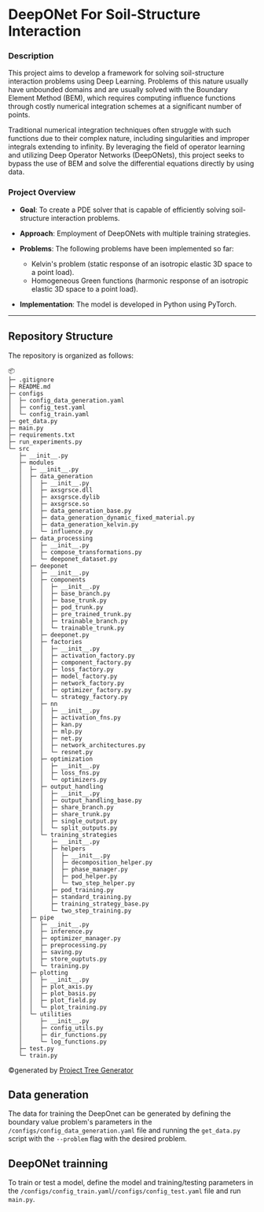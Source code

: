 # DeepONet For Soil-Structure Interaction

### Description

This project aims to develop a framework for solving soil-structure interaction problems using Deep Learning. Problems of this nature usually have unbounded domains and are usually solved with the Boundary Element Method (BEM), which requires computing influence functions through costly numerical integration schemes at a significant number of points.

Traditional numerical integration techniques often struggle with such functions due to their complex nature, including singularities and improper integrals extending to infinity. By leveraging the field of operator learning and utilizing Deep Operator Networks (DeepONets), this project seeks to bypass the use of BEM and solve the differential equations directly by using data.

### Project Overview

- **Goal**: To create a PDE solver that is capable of efficiently solving soil-structure interaction problems.

- **Approach**: Employment of DeepONets with multiple training strategies.

- **Problems**: The following problems have been implemented so far:
  - Kelvin's problem (static response of an isotropic elastic 3D space to a point load).
  - Homogeneous Green functions (harmonic response of an isotropic elastic 3D space to a point load).
  
- **Implementation**: The model is developed in Python using PyTorch.

---

## Repository Structure

The repository is organized as follows:
```
📦 
├─ .gitignore
├─ README.md
├─ configs
│  ├─ config_data_generation.yaml
│  ├─ config_test.yaml
│  └─ config_train.yaml
├─ get_data.py
├─ main.py
├─ requirements.txt
├─ run_experiments.py
└─ src
   ├─ __init__.py
   ├─ modules
   │  ├─ __init__.py
   │  ├─ data_generation
   │  │  ├─ __init__.py
   │  │  ├─ axsgrsce.dll
   │  │  ├─ axsgrsce.dylib
   │  │  ├─ axsgrsce.so
   │  │  ├─ data_generation_base.py
   │  │  ├─ data_generation_dynamic_fixed_material.py
   │  │  ├─ data_generation_kelvin.py
   │  │  └─ influence.py
   │  ├─ data_processing
   │  │  ├─ __init__.py
   │  │  ├─ compose_transformations.py
   │  │  └─ deeponet_dataset.py
   │  ├─ deeponet
   │  │  ├─ __init__.py
   │  │  ├─ components
   │  │  │  ├─ __init__.py
   │  │  │  ├─ base_branch.py
   │  │  │  ├─ base_trunk.py
   │  │  │  ├─ pod_trunk.py
   │  │  │  ├─ pre_trained_trunk.py
   │  │  │  ├─ trainable_branch.py
   │  │  │  └─ trainable_trunk.py
   │  │  ├─ deeponet.py
   │  │  ├─ factories
   │  │  │  ├─ __init__.py
   │  │  │  ├─ activation_factory.py
   │  │  │  ├─ component_factory.py
   │  │  │  ├─ loss_factory.py
   │  │  │  ├─ model_factory.py
   │  │  │  ├─ network_factory.py
   │  │  │  ├─ optimizer_factory.py
   │  │  │  └─ strategy_factory.py
   │  │  ├─ nn
   │  │  │  ├─ __init__.py
   │  │  │  ├─ activation_fns.py
   │  │  │  ├─ kan.py
   │  │  │  ├─ mlp.py
   │  │  │  ├─ net.py
   │  │  │  ├─ network_architectures.py
   │  │  │  └─ resnet.py
   │  │  ├─ optimization
   │  │  │  ├─ __init__.py
   │  │  │  ├─ loss_fns.py
   │  │  │  └─ optimizers.py
   │  │  ├─ output_handling
   │  │  │  ├─ __init__.py
   │  │  │  ├─ output_handling_base.py
   │  │  │  ├─ share_branch.py
   │  │  │  ├─ share_trunk.py
   │  │  │  ├─ single_output.py
   │  │  │  └─ split_outputs.py
   │  │  └─ training_strategies
   │  │     ├─ __init__.py
   │  │     ├─ helpers
   │  │     │  ├─ __init__.py
   │  │     │  ├─ decomposition_helper.py
   │  │     │  ├─ phase_manager.py
   │  │     │  ├─ pod_helper.py
   │  │     │  └─ two_step_helper.py
   │  │     ├─ pod_training.py
   │  │     ├─ standard_training.py
   │  │     ├─ training_strategy_base.py
   │  │     └─ two_step_training.py
   │  ├─ pipe
   │  │  ├─ __init__.py
   │  │  ├─ inference.py
   │  │  ├─ optimizer_manager.py
   │  │  ├─ preprocessing.py
   │  │  ├─ saving.py
   │  │  ├─ store_ouptuts.py
   │  │  └─ training.py
   │  ├─ plotting
   │  │  ├─ __init__.py
   │  │  ├─ plot_axis.py
   │  │  ├─ plot_basis.py
   │  │  ├─ plot_field.py
   │  │  └─ plot_training.py
   │  └─ utilities
   │     ├─ __init__.py
   │     ├─ config_utils.py
   │     ├─ dir_functions.py
   │     └─ log_functions.py
   ├─ test.py
   └─ train.py
```
©generated by [Project Tree Generator](https://woochanleee.github.io/project-tree-generator)
## Data generation

The data for training the DeepOnet can be generated by defining the boundary value problem's parameters in the  ```/configs/config_data_generation.yaml``` file and running the ```get_data.py``` script with the ```--problem``` flag with the desired problem.

## DeepONet trainning

To train or test a model, define the model and training/testing parameters in the ```/configs/config_train.yaml```/```/configs/config_test.yaml``` file and run ```main.py```.
